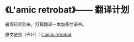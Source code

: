 # 《L'amic retrobat》—— 翻译计划

暑假已经到来，打算翻译一本加泰兰语书。

原文链接（PDF）：[L'amic retrobat](https://blog.zminutes.com/resources/)

